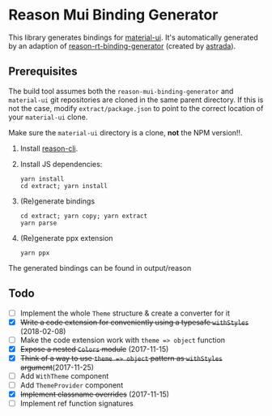 # Reason Mui Binding Generator

This library generates bindings for
[material-ui](https://material-ui.com/). It's automatically generated by an adaption of  [reason-rt-binding-generator](https://github.com/astrada/reason-rt-binding-generator) (created by [astrada](https://github.com/astrada)).

## Prerequisites

The build tool assumes both the `reason-mui-binding-generator` and `material-ui` git repositories are cloned in the same parent directory. If this is not the case, modify `extract/package.json` to point to the correct location of your `material-ui` clone.

Make sure the `material-ui` directory is a clone, **not** the NPM version!!.

1. Install
   [reason-cli](https://reasonml.github.io/guide/editor-tools/global-installation#recommended-through-npmyarn).

2. Install JS dependencies:

       yarn install
       cd extract; yarn install

3. (Re)generate bindings

       cd extract; yarn copy; yarn extract
       yarn parse

4. (Re)generate ppx extension

       yarn ppx

The generated bindings can be found in output/reason

## Todo
- [ ] Implement the whole `Theme` structure & create a converter for it
- [x] ~~Write a code extension for conveniently using a typesafe `withStyles`~~ (2018-02-08)
- [ ] Make the code extension work with `theme => object` function
- [x] ~~Expose a nested `Colors` module~~ (2017-11-15)
- [x] ~~Think of a way to use `theme => object` pattern as `withStyles` argument~~(2017-11-25)
- [ ] Add `WithTheme` component
- [ ] Add `ThemeProvider` component
- [x] ~~Implement classname overrides~~ (2017-11-15)
- [ ] Implement ref function signatures
